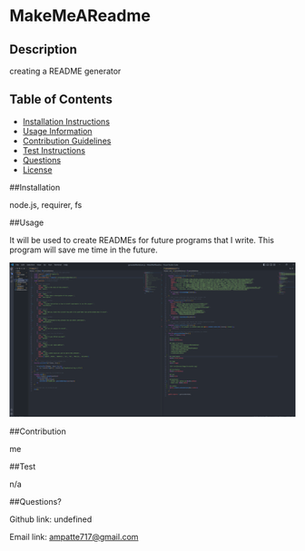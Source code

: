 # MakeMeAReadme

  ## Description
  creating a README generator

  ## Table of Contents
  - [Installation Instructions](#Installation)
  - [Usage Information](#Usage)
  - [Contribution Guidelines](#Contribution)
  - [Test Instructions](#Test)
  - [Questions](#Questions)
  - [License](#License)

  ##Installation

  node.js, requirer, fs


  ##Usage

  It will be used to create READMEs for future programs that I write. This program will save me time in the future.
  
  ![alt text](assets/images/screenshot.png)

  ##Contribution

  me

  ##Test

  n/a

  ##Questions?

  Github link: undefined
  
  Email link: ampatte717@gmail.com
